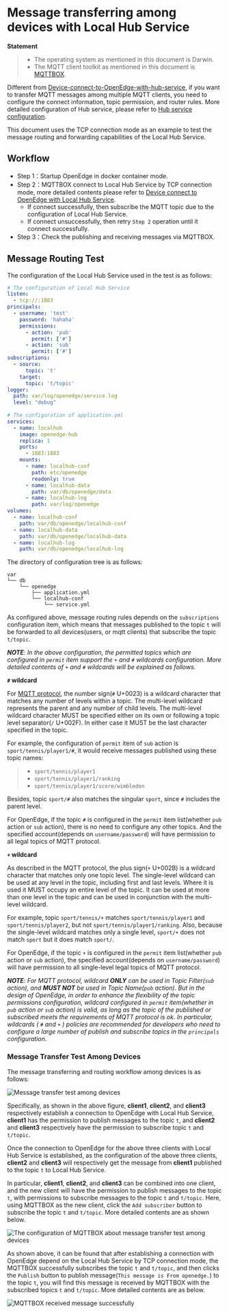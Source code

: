 # Message transferring among devices with Local Hub Service

**Statement**

> + The operating system as mentioned in this document is Darwin.
> + The MQTT client toolkit as mentioned in this document is [MQTTBOX](../Resources-download.md#mqttbox-download).

Different from [Device-connect-to-OpenEdge-with-hub-service](./Device-connect-to-OpenEdge-with-hub-module.md), if you want to transfer MQTT messages among multiple MQTT clients, you need to configure the connect information, topic permission, and router rules. More detailed configuration of Hub service, please refer to [Hub service configuration](./Config-interpretation.md#local-hub-configuration).

This document uses the TCP connection mode as an example to test the message routing and forwarding capabilities of the Local Hub Service.

## Workflow

- Step 1：Startup OpenEdge in docker container mode.
- Step 2：MQTTBOX connect to Local Hub Service by TCP connection mode, more detailed contents please refer to [Device connect to OpenEdge with Local Hub Service](./Device-connect-to-OpenEdge-with-hub-module.md).
    - If connect successfully, then subscribe the MQTT topic due to the configuration of Local Hub Service.
    - If connect unsuccessfully, then retry `Step 2` operation until it connect successfully.
- Step 3：Check the publishing and receiving messages via MQTTBOX.

## Message Routing Test

The configuration of the Local Hub Service used in the test is as follows:

```yaml
# The configuration of Local Hub Service
listen:
  - tcp://:1883
principals:
  - username: 'test'
    password: 'hahaha'
    permissions:
      - action: 'pub'
        permit: ['#']
      - action: 'sub'
        permit: ['#']
subscriptions:
  - source:
      topic: 't'
    target:
      topic: 't/topic'
logger:
  path: var/log/openedge/service.log
  level: "debug"
  
# The configuration of application.yml
services:
  - name: localhub
    image: openedge-hub
    replica: 1
    ports:
      - 1883:1883
    mounts:
      - name: localhub-conf
        path: etc/openedge
        readonly: true
      - name: localhub-data
        path: var/db/openedge/data
      - name: localhub-log
        path: var/log/openedge
volumes:
  - name: localhub-conf
    path: var/db/openedge/localhub-conf
  - name: localhub-data
    path: var/db/openedge/localhub-data
  - name: localhub-log
    path: var/db/openedge/localhub-log
```

The directory of configuration tree is as follows:
```shell
var
└── db
    └── openedge
        ├── application.yml
        └── localhub-conf
            └── service.yml
```

As configured above, message routing rules depends on the `subscriptions` configuration item, which means that messages published to the topic `t` will be forwarded to all devices(users, or mqtt clients) that subscribe the topic `t/topic`.

_**NOTE**: In the above configuration, the permitted topics which are configured in `permit` item support the `+` and `#` wildcards configuration. More detailed contents of `+` and `#` wildcards will be explained as follows._

**`#` wildcard**

For [MQTT protocol](http://docs.oasis-open.org/mqtt/mqtt/v3.1.1/os/mqtt-v3.1.1-os.html), the number sign(`#` U+0023) is a wildcard character that matches any number of levels within a topic. The multi-level wildcard represents the parent and any number of child levels. The multi-level wildcard character MUST be specified either on its own or following a topic level separator(`/` U+002F). In either case it MUST be the last character specified in the topic. 

For example, the configuration of `permit` item of `sub` action is `sport/tennis/player1/#`, it would receive messages published using these topic names:

> + `sport/tennis/player1`
> + `sport/tennis/player1/ranking`
> + `sport/tennis/player1/score/wimbledon`

Besides, topic `sport/#` also matches the singular `sport`, since `#` includes the parent level.

For OpenEdge, if the topic `#` is configured in the `permit` item list(whether `pub` action or `sub` action), there is no need to configure any other topics. And the specified account(depends on `username/password`) will have permission to all legal topics of MQTT protocol.

**`+` wildcard**

As described in the MQTT protocol, the plus sign(`+` U+002B) is a wildcard character that matches only one topic level. The single-level wildcard can be used at any level in the topic, including first and last levels. Where it is used it MUST occupy an entire level of the topic. It can be used at more than one level in the topic and can be used in conjunction with the multi-level wildcard. 

For example, topic `sport/tennis/+` matches `sport/tennis/player1` and `sport/tennis/player2`, but not `sport/tennis/player1/ranking`. Also, because the single-level wildcard matches only a single level, `sport/+` does not match `sport` but it does match `sport/`.

For OpenEdge, if the topic `+` is configured in the `permit` item list(whether `pub` action or `sub` action), the specified account(depends on `username/password`) will have permission to all single-level legal topics of MQTT protocol.

_**NOTE**: For MQTT protocol, wildcard **ONLY** can be used in Topic Filter(`sub` action), and **MUST NOT** be used in Topic Name(`pub` action). But in the design of OpenEdge, in order to enhance the flexibility of the topic permissions configuration, wildcard configured in `permit` item(whether in `pub` action or `sub` action) is valid, as long as the topic of the published or subscribed meets the requirements of MQTT protocol is ok. In particular, wildcards ( `#` and `+` ) policies are recommended for developers who need to configure a large number of publish and subscribe topics in the `principals` configuration._

### Message Transfer Test Among Devices

The message transferring and routing workflow among devices is as follows:

![Message transfer test among devices](../../images/tutorials/trans/openedge-trans-flow.png)

Specifically, as shown in the above figure, **client1**, **client2**, and **client3** respectively establish a connection to OpenEdge with Local Hub Service, **client1** has the permission to publish messages to the topic `t`, and **client2** and **client3** respectively have the permission to subscribe topic `t` and `t/topic`.

Once the connection to OpenEdge for the above three clients with Local Hub Service is established, as the configuration of the above three clients, **client2** and **client3** will respectively get the message from **client1** published to the topic `t` to Local Hub Service.

In particular, **client1**, **client2**, and **client3** can be combined into one client, and the new client will have the permission to publish messages to the topic `t`, with permissions to subscribe messages to the topic `t` and `t/topic`. Here, using MQTTBOX as the new client, click the `Add subscriber` button to subscribe the topic `t` and `t/topic`. More detailed contents are as shown below.

![The configuration of MQTTBOX about message transfer test among devices](../../images/tutorials/trans/mqttbox-tcp-trans-sub-config.png)

As shown above, it can be found that after establishing a connection with OpenEdge depend on the Local Hub Service by TCP connection mode, the MQTTBOX successfully subscribes the topic `t` and `t/topic`, and then clicks the `Publish` button to publish message(`This message is From openedge.`) to the topic `t`, you will find this message is received by MQTTBOX with the subscribed topics `t` and `t/topic`. More detailed contents are as below.

![MQTTBOX received message successfully](../../images/tutorials/trans/mqttbox-tcp-trans-message-success.png)